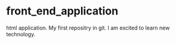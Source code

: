 # front_end_application
html application.
My first repositry in git. 
I am excited to learn new technology.
